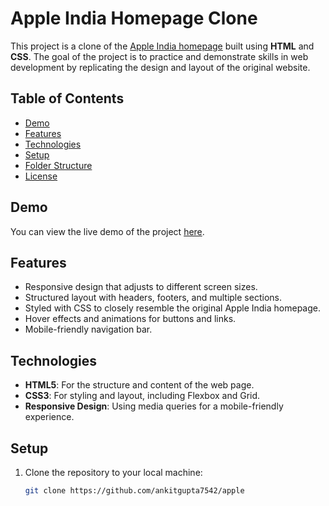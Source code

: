 # Apple India Homepage Clone

This project is a clone of the [Apple India homepage](https://www.apple.com/in/) built using **HTML** and **CSS**. The goal of the project is to practice and demonstrate skills in web development by replicating the design and layout of the original website.

## Table of Contents
- [Demo](#demo)
- [Features](#features)
- [Technologies](#technologies)
- [Setup](#setup)
- [Folder Structure](#folder-structure)
- [License](#license)

## Demo
You can view the live demo of the project [here](#).

## Features
- Responsive design that adjusts to different screen sizes.
- Structured layout with headers, footers, and multiple sections.
- Styled with CSS to closely resemble the original Apple India homepage.
- Hover effects and animations for buttons and links.
- Mobile-friendly navigation bar.

## Technologies
- **HTML5**: For the structure and content of the web page.
- **CSS3**: For styling and layout, including Flexbox and Grid.
- **Responsive Design**: Using media queries for a mobile-friendly experience.

## Setup
1. Clone the repository to your local machine:
   ```bash
   git clone https://github.com/ankitgupta7542/apple
